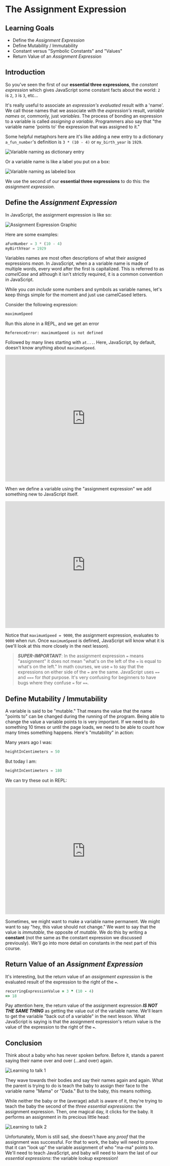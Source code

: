 # The Assignment Expression

## Learning Goals

* Define the _Assignment Expression_
* Define Mutability / Immutability
* Constant versus "Symbolic Constants" and "Values"
* Return Value of an _Assignment Expression_

## Introduction

So you've seen the first of our **essential three expressions**, the _constant
expression_ which gives JavaScript some constant facts about the world: `2` is `2`, 
`3` is `3`, etc...

It's really useful to associate an _expression's_ _evaluated_ result with a
'name'. We call those names that we associate with the _expression's_ result,
_variable names_ or, commonly, just _variables_. The process of bonding an
expression to a variable is called _assigning a variable_. Programmers also say
that "the variable name 'points to' the expression that was assigned to it."

Some helpful metaphors here are it's like adding a new entry to a dictionary
`a_fun_number`'s definition is `3 * (10 - 4)` or `my_birth_year` is `1929`.

![Variable naming as dictionary entry](https://curriculum-content.s3.amazonaws.com/programming-univbasics/the-assignment-expression/Image_87A_VariableNamingMetaphors.png)

Or a variable name is like a label you put on a box:

![Variable naming as labeled box](https://curriculum-content.s3.amazonaws.com/programming-univbasics/the-assignment-expression/Image_87C_VariableNamingMetaphors.png)

We use the second of our **essential three expressions** to do this: the
_assignment expression_.

## Define the _Assignment Expression_

In JavaScript, the assignment expression is like so:

![Assignment Expression Graphic](https://curriculum-content.s3.amazonaws.com/programming-univbasics/the-assignment-expression/Image_88_AssignmentExpression.png)

Here are some examples:

```js
aFunNumber = 3 * (10 - 4)
myBirthYear = 1929
```

Variables names are most often descriptions of what their assigned
expressions _mean_. In JavaScript, when a a variable name is made of
multiple words, every word after the first is capitalized. This is referred to
as _camelCase_ and although it isn't strictly required, it is a common
convention in JavaScript. 

While you _can include_ some numbers and symbols as variable names,
let's keep things simple for the moment and just use camelCased letters.

Consider the following expression:

```js
maximumSpeed
```

Run this alone in a REPL, and we get an error

```text
ReferenceError: maximumSpeed is not defined
```

Followed by many lines starting with `at...`. Here, JavaScript, by default,
doesn't know anything about `maximumSpeed`. 

<iframe height="400px" width="100%" src="https://repl.it/@MaxwellBenton2/OrderlyDeadParticle?lite=true" scrolling="no" frameborder="no" allowtransparency="true" allowfullscreen="true" sandbox="allow-forms allow-pointer-lock allow-popups allow-same-origin allow-scripts allow-modals"></iframe>

When we define a variable using the "assignment expression" we add
something new to JavaScript itself.

<iframe height="400px" width="100%" src="https://repl.it/@MaxwellBenton2/OutgoingAlienatedMacrolanguage?lite=true" scrolling="no" frameborder="no" allowtransparency="true" allowfullscreen="true" sandbox="allow-forms allow-pointer-lock allow-popups allow-same-origin allow-scripts allow-modals"></iframe>

Notice that `maximumSpeed = 9000`, the assignment expression, evaluates to
`9000` when run. Once `maximumSpeed` is defined, JavaScript will know what
it is (we'll look at this more closely in the next lesson).

> ***SUPER-IMPORTANT***: In the assignment expression `=` means "assignment" it
> does not mean "what's on the left of the `=` is equal to what's on the left."
> In math courses, we use `=` to say that the expressions on either side of the
> `=` are the same. JavaScript uses `==` and `===` for _that_ purpose. It's very
> confusing for beginners to have bugs where they confuse `=` for `==`.

## Define Mutability / Immutability

A variable is said to be "mutable." That means the value that the name "points
to" can be changed during the running of the program. Being able to change the
value a variable points to is very important. If we need to do something 10
times or until the page loads, we need to be able to count how many times
something happens. Here's "mutability" in action:

Many years ago I was:

```js
heightInCentimeters = 50
```

But today I am:

```js
heightInCentimeters = 180
```

We can try these out in REPL:

<iframe height="400px" width="100%" src="https://repl.it/@MaxwellBenton2/TrueShortMaintenance?lite=true" scrolling="no" frameborder="no" allowtransparency="true" allowfullscreen="true" sandbox="allow-forms allow-pointer-lock allow-popups allow-same-origin allow-scripts allow-modals"></iframe>

Sometimes, we might want to make a variable name permanent. We might want to
say "hey, this value should not change." We want to say that the value is
_immutable_, the opposite of _mutable_. We do this by writing a **constant** (not the same
as the constant expression we discussed previously). We'll go into more detail on constants
in the next part of this course.

## Return Value of an _Assignment Expression_

It's interesting, but the return value of an _assignment expression_ is the
evaluated result of the expression to the right of the `=`.

```ruby
recurringExpressionValue = 3 * (10 - 4)
=> 18
```

Pay attention here, the return value of the assignment expression ***IS NOT THE
SAME THING*** as getting the value out of the variable name. We'll learn to get
the variable "back out of a variable" in the next lesson. What JavaScript is saying is
that the assignment expression's return value is the value of the expression to
the right of the `=`.

## Conclusion

Think about a baby who has never spoken before.  Before it, stands a parent
saying their name over and over (...and over) again.

![Learning to talk 1](https://curriculum-content.s3.amazonaws.com/programming-univbasics/the-assignment-expression/Image_55_Mama-Baby_1.png)

They wave towards their bodies and say their names again and again. What the
parent is trying to do is teach the baby to assign their face to the variable
name "Mama" or "Dada." But to the baby, this means nothing.

While neither the baby or the (average) adult is aware of it, they're trying to
teach the baby the second of the _three essential expressions_: the assignment
expression. Then, one magical day, it clicks for the baby. It performs an
assignment in its precious little head:

![Learning to talk 2](https://curriculum-content.s3.amazonaws.com/programming-univbasics/the-assignment-expression/Image_55_Mama-Baby_2.png)

Unfortunately, Mom is still sad, she doesn't have any _proof_ that the
assignment was successful. For that to work, the baby will need to prove that
it can "look up" the variable assignment of who "ma-ma" points to. We'll need
to teach JavaScript, and baby will need to learn the last of our _essential
expressions_: the variable lookup expression!
